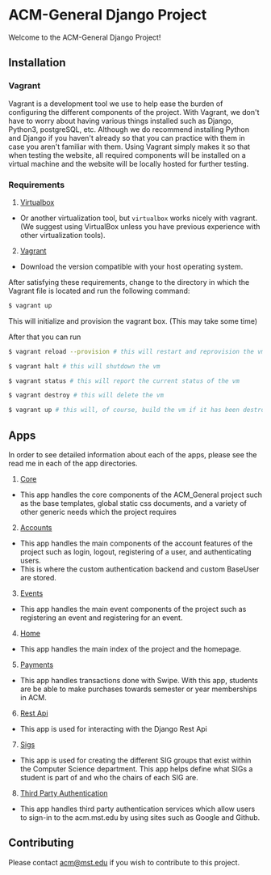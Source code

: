 # ACM-General Django Project

Welcome to the ACM-General Django Project!

## Installation
### Vagrant
Vagrant is a development tool we use to help ease the burden of configuring the different components of the project. With Vagrant, we don't have to worry about having various things installed such as Django, Python3, postgreSQL, etc. Although we do recommend installing Python and Django if you haven't already so that you can practice with them in case you aren't familiar with them. Using Vagrant simply makes it so that when testing the website, all required components will be installed on a virtual machine and the website will be locally hosted for further testing.

### Requirements
1. [Virtualbox](https://virtualbox.org)
  + Or another virtualization tool, but `virtualbox` works nicely with vagrant. (We suggest using VirtualBox unless you have previous experience with other virtualization tools).
2. [Vagrant](https://vagrantup.com)
  + Download the version compatible with your host operating system.

After satisfying these requirements, change to the directory in which the Vagrant file is located and run the following command:
```bash
$ vagrant up
```
This will initialize and provision the vagrant box. (This may take some time)  

After that you can run  
```bash
$ vagrant reload --provision # this will restart and reprovision the vm

$ vagrant halt # this will shutdown the vm

$ vagrant status # this will report the current status of the vm

$ vagrant destroy # this will delete the vm

$ vagrant up # this will, of course, build the vm if it has been destroyed
```

## Apps
In order to see detailed information about each of the apps, please see the read me in each of the app directories.
1. [Core](ACM_General/core/)
  + This app handles the core components of the ACM\_General project such as the base templates, global static css documents, and a variety of other generic needs which the project requires
2. [Accounts](ACM_General/accounts/)
  + This app handles the main components of the account features of the project such as login, logout, registering of a user, and authenticating users.
  + This is where the custom authentication backend and custom BaseUser are stored.
3. [Events](ACM_General/events/)
  + This app handles the main event components of the project such as registering an event and registering for an event.
4. [Home](ACM_General/home/)
  + This app handles the main index of the project and the homepage.
5. [Payments](ACM_General/payments/)
  + This app handles transactions done with Swipe. With this app, students are be able to make purchases towards semester or year memberships in ACM.
6. [Rest Api](ACM_General/rest_api/)
  + This app is used for interacting with the Django Rest Api
7. [Sigs](ACM_General/sigs/)
  + This app is used for creating the different SIG groups that exist within the Computer Science department. This app helps define what SIGs a student is part of and who the chairs of each SIG are.
8. [Third Party Authentication](ACM_General/thirdparty_auth/)
  + This app handles third party authentication services which allow users to sign-in to the acm.mst.edu by using sites such as Google and Github.

## Contributing
Please contact [acm@mst.edu](acm@mst.edu) if you wish to contribute to this project.
